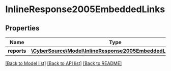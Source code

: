 # InlineResponse2005EmbeddedLinks

## Properties
Name | Type | Description | Notes
------------ | ------------- | ------------- | -------------
**reports** | [**\CyberSource\Model\InlineResponse2005EmbeddedLinksReports[]**](InlineResponse2005EmbeddedLinksReports.md) |  | [optional] 

[[Back to Model list]](../README.md#documentation-for-models) [[Back to API list]](../README.md#documentation-for-api-endpoints) [[Back to README]](../README.md)


